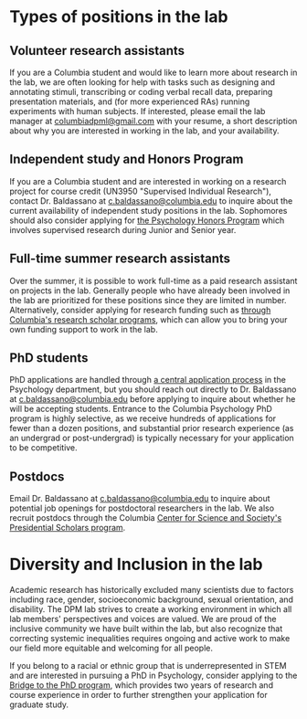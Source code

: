 # Types of positions in the lab

## Volunteer research assistants
If you are a Columbia student and would like to learn more about research in the lab, we are often looking for help with tasks such as designing and annotating stimuli, transcribing or coding verbal recall data, preparing presentation materials, and (for more experienced RAs) running experiments with human subjects. If interested, please email the lab manager at <columbiadpml@gmail.com> with your resume, a short description about why you are interested in working in the lab, and your availability.


## Independent study and Honors Program
If you are a Columbia student and are interested in working on a research project for course credit (UN3950 "Supervised Individual Research"), contact Dr. Baldassano at <c.baldassano@columbia.edu> to inquire about the current availability of independent study positions in the lab. Sophomores should also consider applying for [the Psychology Honors Program](https://psychology.columbia.edu/content/honors-program) which involves supervised research during Junior and Senior year.


## Full-time summer research assistants
Over the summer, it is possible to work full-time as a paid research assistant on projects in the lab. Generally people who have already been involved in the lab are prioritized for these positions since they are limited in number. Alternatively, consider applying for research funding such as [through Columbia's research scholar programs](https://urf.columbia.edu/urf/research/programs), which can allow you to bring your own funding support to work in the lab.


## PhD students
PhD applications are handled through [a central application process](https://psychology.columbia.edu/content/preparing-apply) in the Psychology department, but you should reach out directly to Dr. Baldassano at <c.baldassano@columbia.edu> before applying to inquire about whether he will be accepting students. Entrance to the Columbia Psychology PhD program is highly selective, as we receive hundreds of applications for fewer than a dozen positions, and substantial prior research experience (as an undergrad or post-undergrad) is typically necessary for your application to be competitive.


## Postdocs
Email Dr. Baldassano at <c.baldassano@columbia.edu> to inquire about potential job openings for postdoctoral researchers in the lab. We also recruit postdocs through the Columbia [Center for Science and Society's Presidential Scholars program](https://scienceandsociety.columbia.edu/content/presidential-scholars-society-and-neuroscience).


# Diversity and Inclusion in the lab
Academic research has historically excluded many scientists due to factors including race, gender, socioeconomic background, sexual orientation, and disability. The DPM lab strives to create a working environment in which all lab members' perspectives and voices are valued. We are proud of the inclusive community we have built within the lab, but also recognize that correcting systemic inequalities requires ongoing and active work to make our field more equitable and welcoming for all people.


If you belong to a racial or ethnic group that is underrepresented in STEM and are interested in pursuing a PhD in Psychology, consider applying to the [Bridge to the PhD program](https://bridgetophd.facultydiversity.columbia.edu/content/program-overview), which provides two years of research and course experience in order to further strengthen your application for graduate study.

